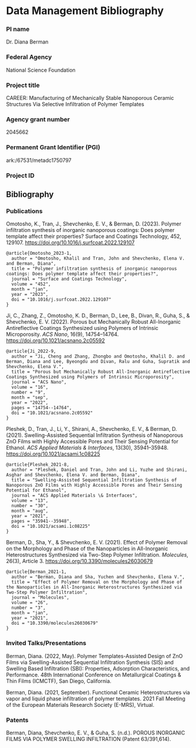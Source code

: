 # Data Management Bibliography

### PI name
Dr. Diana Berman

### Federal Agency
National Science Foundation

### Project title
CAREER: Manufacturing of Mechanically Stable Nanoporous Ceramic Structures Via Selective Infiltration of Polymer Templates

### Agency grant number
2045662

### Permanent Grant Identifier (PGI)	
ark:/67531/metadc1750797

### Project ID

## Bibliography

### Publications

Omotosho, K., Tran, J., Shevchenko, E. V., & Berman, D. (2023). Polymer infiltration synthesis of inorganic nanoporous coatings: Does polymer template affect their properties? Surface and Coatings Technology, 452, 129107. https://doi.org/10.1016/j.surfcoat.2022.129107

```
@article{Omotosho_2023-1,
  author = "Omotosho, Khalil and Tran, John and Shevchenko, Elena V. and Berman, Diana",
  title = "Polymer infiltration synthesis of inorganic nanoporous coatings: Does polymer template affect their properties?",
  journal = "Surface and Coatings Technology",
  volume = "452",
  month = "jan",
  year = "2023",
  doi = "10.1016/j.surfcoat.2022.129107"
}
```
Ji, C., Zhang, Z., Omotosho, K. D., Berman, D., Lee, B., Divan, R., Guha, S., & Shevchenko, E. V. (2022). Porous but Mechanically Robust All-Inorganic Antireflective Coatings Synthesized using Polymers of Intrinsic Microporosity. _ACS Nano_, 16(9), 14754–14764. https://doi.org/10.1021/acsnano.2c05592

```
@article{Ji_2022-9,
  author = "Ji, Cheng and Zhang, Zhongbo and Omotosho, Khalil D. and Berman, Diana and Lee, Byeongdu and Divan, Ralu and Guha, Supratik and Shevchenko, Elena V.",
  title = "Porous but Mechanically Robust All-Inorganic Antireflective Coatings Synthesized using Polymers of Intrinsic Microporosity",
  journal = "ACS Nano",
  volume = "16",
  number = "9",
  month = "sep",
  year = "2022",
  pages = "14754--14764",
  doi = "10.1021/acsnano.2c05592"
}
```

Pleshek, D., Tran, J., Li, Y., Shirani, A., Shevchenko, E. V., & Berman, D. (2021). Swelling-Assisted Sequential Infiltration Synthesis of Nanoporous ZnO Films with Highly Accessible Pores and Their Sensing Potential for Ethanol. _ACS Applied Materials & Interfaces_, 13(30), 35941–35948. https://doi.org/10.1021/acsami.1c08225

```
@article{Pleshek_2021-8,
  author = "Pleshek, Daniel and Tran, John and Li, Yuzhe and Shirani, Asghar and Shevchenko, Elena V. and Berman, Diana",
  title = "Swelling-Assisted Sequential Infiltration Synthesis of Nanoporous ZnO Films with Highly Accessible Pores and Their Sensing Potential for Ethanol",
  journal = "ACS Applied Materials \& Interfaces",
  volume = "13",
  number = "30",
  month = "aug",
  year = "2021",
  pages = "35941--35948",
  doi = "10.1021/acsami.1c08225"
}
```

Berman, D., Sha, Y., & Shevchenko, E. V. (2021). Effect of Polymer Removal on the Morphology and Phase of the Nanoparticles in All-Inorganic Heterostructures Synthesized via Two-Step Polymer Infiltration. _Molecules_, 26(3), Article 3. https://doi.org/10.3390/molecules26030679

```
@article{Berman_2021-1,
  author = "Berman, Diana and Sha, Yuchen and Shevchenko, Elena V.",
  title = "Effect of Polymer Removal on the Morphology and Phase of the Nanoparticles in All-Inorganic Heterostructures Synthesized via Two-Step Polymer Infiltration",
  journal = "Molecules",
  volume = "26",
  number = "3",
  month = "jan",
  year = "2021",
  doi = "10.3390/molecules26030679"
}
```

### Invited Talks/Presentations

Berman, Diana. (2022, May). Polymer Templates-Assisted Design of ZnO Films via Swelling-Assisted Sequential Infiltration Synthesis (SIS) and Swelling Based Infiltration (SBI): Properties, Adsorption Characteristics, and Performance. 48th International Conference on Metallurgical Coatings & Thin Films (ICMCTF), San Diego, California.

Berman, Diana. (2021, September). Functional Ceramic Heterostructures via vapor and liquid phase infiltration of polymer templates. 2021 Fall Meeting of the European Materials Research Society (E-MRS), Virtual.

### Patents

Berman, Diana, Shevchenko, E. V., & Guha, S. (n.d.). POROUS INORGANIC FILMS VIA POLYMER SWELLING INFILTRATION (Patent 63/391,614).
